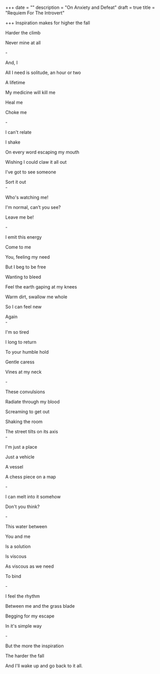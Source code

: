 +++
date = ""
description = "On Anxiety and Defeat"
draft = true
title = "Requiem For The Introvert"

+++
Inspiration makes for higher the fall

Harder the climb

Never mine at all

\-

And, I

All I need is solitude, an hour or two

A lifetime

My medicine will kill me

Heal me

Choke me

\-

I can't relate

I shake

On every word escaping my mouth

Wishing I could claw it all out

I've got to see someone

Sort it out  
\-

Who's watching me!

I'm normal, can’t you see?

Leave me be!

\-

I emit this energy

Come to me

You, feeling my need

But I beg to be free

Wanting to bleed

Feel the earth gaping at my knees

Warm dirt, swallow me whole

So I can feel new

Again  
\-

I'm so tired

I long to return

To your humble hold

Gentle caress

Vines at my neck

\-

These convulsions

Radiate through my blood

Screaming to get out

Shaking the room

The street tilts on its axis  
\-

I'm just a place

Just a vehicle

A vessel

A chess piece on a map

\-

I can melt into it somehow

Don't you think?

\-

This water between

You and me

Is a solution

Is viscous

As viscous as we need

To bind 

\-

I feel the rhythm

Between me and the grass blade

Begging for my escape

In it's simple way

\-

But the more the inspiration

The harder the fall

And I'll wake up and go back to it all.
